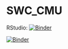 # SWC_CMU


RStudio: [![Binder](https://mybinder.org/badge_logo.svg)](https://mybinder.org/v2/gh/NielInfante/SWC_CMU/master?urlpath=rstudio)


[![Binder](https://mybinder.org/badge_logo.svg)](https://mybinder.org/v2/gh/NielInfante/SWC_CMU/master)

